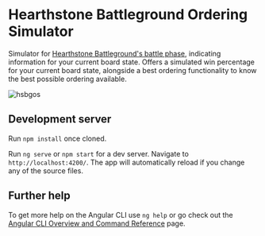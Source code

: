 # Hearthstone Battleground Ordering Simulator 

Simulator for [Hearthstone Battleground's battle phase](https://hearthstone.fandom.com/wiki/Battlegrounds#Combat_Phase), indicating information for your current board state. Offers a simulated win percentage for your current board state, alongside a best ordering functionality to know the best possible ordering available.

![hsbgos](https://user-images.githubusercontent.com/42616071/117890872-d9e9da00-b2ad-11eb-996f-fa0ccc7b6919.png)

## Development server

Run `npm install` once cloned.

Run `ng serve` or `npm start` for a dev server. Navigate to `http://localhost:4200/`. The app will automatically reload if you change any of the source files.


## Further help

To get more help on the Angular CLI use `ng help` or go check out the [Angular CLI Overview and Command Reference](https://angular.io/cli) page.
